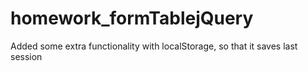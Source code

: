 # homework_formTablejQuery
Added some extra functionality with localStorage, so that it saves last session
